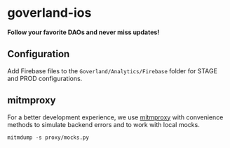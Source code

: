 # goverland-ios

**Follow your favorite DAOs and never miss updates!**

## Configuration
Add Firebase files to the `Goverland/Analytics/Firebase` folder for STAGE and PROD configurations.

## mitmproxy
For a better development experience, we use [mitmproxy](https://mitmproxy.org/) with convenience methods to simulate backend errors and to work with local mocks.

```
mitmdump -s proxy/mocks.py
```
